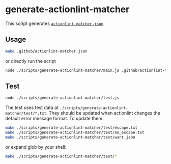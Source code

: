 generate-actionlint-matcher
===========================

This script generates [`actionlint-matcher.json`](../../.github/actionlint-matcher.json).

## Usage

```sh
make .github/actionlint-matcher.json
```

or directly run the script

```sh
node ./scripts/generate-actionlint-matcher/main.js .github/actionlint-matcher.json
```

## Test

```sh
node ./scripts/generate-actionlint-matcher/test.js
```

The test uses test data at `./scripts/generate-actionlint-matcher/test/*.txt`. They should be updated when actionlint changes
the default error message format. To update them:

```sh
make ./scripts/generate-actionlint-matcher/test/escape.txt
make ./scripts/generate-actionlint-matcher/test/no_escape.txt
make ./scripts/generate-actionlint-matcher/test/want.json
```

or expand glob by your shell:

```sh
make ./scripts/generate-actionlint-matcher/test/*
```
